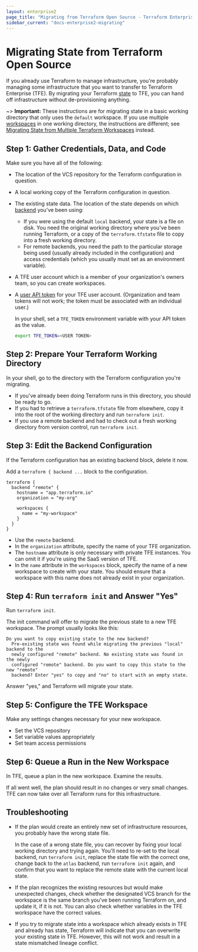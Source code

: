 ```yaml
---
layout: enterprise2
page_title: "Migrating from Terraform Open Source - Terraform Enterprise"
sidebar_current: "docs-enterprise2-migrating"
---
```


[state]: /docs/state/index.html
[backend]: /docs/backends/index.html
[cli-workspaces]: /docs/state/workspaces.html
[user-token]: ../users-teams-organizations/users.html#api-tokens

# Migrating State from Terraform Open Source

If you already use Terraform to manage infrastructure, you're probably managing some infrastructure that you want to transfer to Terraform Enterprise (TFE). By migrating your Terraform [state][] to TFE, you can hand off infrastructure without de-provisioning anything.

~> **Important:** These instructions are for migrating state in a basic working directory that only uses the `default` workspace. If you use multiple [workspaces][cli-workspaces] in one working directory, the instructions are different; see [Migrating State from Multiple Terraform Workspaces](./workspaces.html) instead.

## Step 1: Gather Credentials, Data, and Code

Make sure you have all of the following:

- The location of the VCS repository for the Terraform configuration in question.
- A local working copy of the Terraform configuration in question.
- The existing state data. The location of the state depends on which [backend][] you've been using:
    - If you were using the default `local` backend, your state is a file on disk. You need the original working directory where you've been running Terraform, or a copy of the `terraform.tfstate` file to copy into a fresh working directory.
    - For remote backends, you need the path to the particular storage being used (usually already included in the configuration) and access credentials (which you usually must set as an environment variable).
- A TFE user account which is a member of your organization's owners team, so you can create workspaces.
- A [user API token][user-token] for your TFE user account. (Organization and team tokens will not work; the token must be associated with an individual user.)

    In your shell, set a `TFE_TOKEN` environment variable with your API token as the value.

    ``` bash
    export TFE_TOKEN=<USER TOKEN>
    ```

## Step 2: Prepare Your Terraform Working Directory

In your shell, go to the directory with the Terraform configuration you're migrating.

- If you've already been doing Terraform runs in this directory, you should be ready to go.
- If you had to retrieve a `terraform.tfstate` file from elsewhere, copy it into the root of the working directory and run `terraform init`.
- If you use a remote backend and had to check out a fresh working directory from version control, run `terraform init`.

## Step 3: Edit the Backend Configuration

If the Terraform configuration has an existing backend block, delete it now.

Add a `terraform { backend ...` block to the configuration.

``` hcl
terraform {
  backend "remote" {
    hostname = "app.terraform.io"
    organization = "my-org"

    workspaces {
      name = "my-workspace"
    }
  }
}
```

- Use the `remote` backend.
- In the `organization` attribute, specify the name of your TFE organization.
- The `hostname` attribute is only necessary with private TFE instances. You can omit it if you're using the SaaS version of TFE.
- In the `name` attribute in the `workspaces` block, specify the name of a new workspace to create with your state. You should ensure that a workspace with this name does not already exist in your organization.

## Step 4: Run `terraform init` and Answer "Yes"

Run `terraform init`.

The init command will offer to migrate the previous state to a new TFE workspace. The prompt usually looks like this:

```
Do you want to copy existing state to the new backend?
  Pre-existing state was found while migrating the previous "local" backend to the
  newly configured "remote" backend. No existing state was found in the newly
  configured "remote" backend. Do you want to copy this state to the new "remote"
  backend? Enter "yes" to copy and "no" to start with an empty state.
```

Answer "yes," and Terraform will migrate your state.

## Step 5: Configure the TFE Workspace

Make any settings changes necessary for your new workspace.

- Set the VCS repository
- Set variable values appropriately
- Set team access permissions

## Step 6: Queue a Run in the New Workspace

In TFE, queue a plan in the new workspace. Examine the results.

If all went well, the plan should result in no changes or very small changes. TFE can now take over all Terraform runs for this infrastructure.

## Troubleshooting

- If the plan would create an entirely new set of infrastructure resources, you probably have the wrong state file.

    In the case of a wrong state file, you can recover by fixing your local working directory and trying again. You'll need to re-set to the local backend, run `terraform init`, replace the state file with the correct one, change back to the `atlas` backend, run `terraform init` again, and confirm that you want to replace the remote state with the current local state.
- If the plan recognizes the existing resources but would make unexpected changes, check whether the designated VCS branch for the workspace is the same branch you've been running Terraform on, and update it, if it is not. You can also check whether variables in the TFE workspace have the correct values.
- If you try to migrate state into a workspace which already exists in TFE and already has state, Terraform will indicate that you can overwrite your existing state in TFE. However, this will not work and result in a state mismatched lineage conflict.
